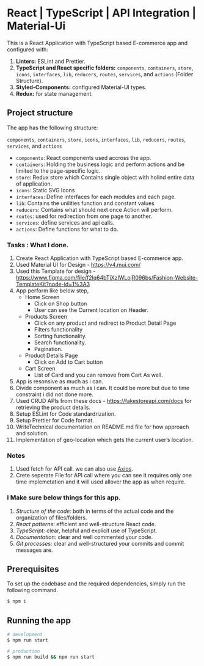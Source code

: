 # React | TypeScript | API Integration | Material-Ui

This is a React Application with TypeScript based E-commerce app and configured with:

1. **Linters:** ESLint and Prettier.
2. **TypeScript and React specific folders:** `components`, `containers`, `store`, `icons`, `interfaces`, `lib`, `reducers`, `routes`, `services`, and `actions` (Folder Structure).
3. **Styled-Components:** configured Material-UI types.
4. **Redux:** for state management.

## Project structure

The app has the following structure:

`components`, `containers`, `store`, `icons`, `interfaces`, `lib`, `reducers`, `routes`, `services`, and `actions`

- `components`: React components used accross the app.
- `containers`: Holding the business logic and perform actions and be limited to the page-specific logic.
- `store`: Redux store which Contains single object with holind entire data of application.
- `icons`: Static SVG Icons
- `interfaces`: Define interfaces for each modules and each page.
- `lib`: Contains the unilities function and constant values
- `reducers`: Contains what should next once Action will perform.
- `routes`: used for redirection from one page to another.
- `services`: define services and api calls.
- `actions`: Define functions for what to do.

### Tasks : What I done.

1. Create React Application with TypeScript based E-commerce app.
2. Used Material UI for Design - https://v4.mui.com/
3. Used this Template for design - https://www.figma.com/file/f2lq64bTjXzIWLojR096bs/Fashion-Website-TemplateKit?node-id=1%3A3
4. App perform like below step,
   - Home Screen
     - Click on Shop button
     - User can see the Current location on Header.
   - Products Screen
     - Click on any product and redirect to Product Detail Page
     - Filters functionality
     - Sorting functionality.
     - Search functionality.
     - Pagination.
   - Product Details Page
     - Click on Add to Cart button
   - Cart Screen
     - List of Card and you can remove from Cart As well.
5. App is resonsive as much as i can.
6. Divide component as much as i can. It could be more but due to time constraint i did not done more.
7. Used CRUD APIs from these docs - https://fakestoreapi.com/docs for retrieving the product details.
8. Setup ESLint for Code standardrization.
9. Setup Prettier for Code format.
10. WriteTechnical documentation on README.md file for how approach and solution.
11. Implementation of geo-location which gets the current user’s location.

### Notes

1. Used fetch for API call. we can also use [Axios](https://github.com/axios/axios).
2. Crete seperate File for API call where you can see it requires only one time implemetation and it will used allover the app as when require.

### I Make sure below things for this app.

1. _Structure of the code:_ both in terms of the actual code and the organization of files/folders.
2. _React patterns:_ efficient and well-structure React code.
3. _TypeScript:_ clear, helpful and explicit use of TypeScript.
4. _Documentation:_ clear and well commented your code.
5. _Git processes:_ clear and well-structured your commits and commit messages are.

## Prerequisites

To set up the codebase and the required dependencies, simply run the following command.

```bash
$ npm i
```

## Running the app

```bash
# development
$ npm run start

# production
$ npm run build && npm run start
```
